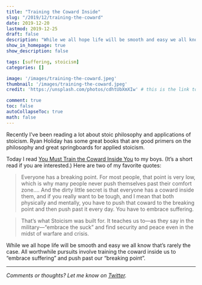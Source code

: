 ```yaml
---
title: "Training the Coward Inside"
slug: "/2019/12/training-the-coward"
date: 2019-12-20
lastmod: 2019-12-25
draft: false
description: "While we all hope life will be smooth and easy we all know that’s rarely the case. All worthwhile pursuits involve training the coward inside us to embrace suffering and push past our breaking point"
show_in_homepage: true
show_description: false

tags: [suffering, stoicism]
categories: []

image: '/images/training-the-coward.jpeg'
thumbnail: '/images/training-the-coward.jpeg'
credit: 'https://unsplash.com/photos/cdhtUbXmXIw' # this is the link to the page the image came from

comment: true
toc: false
autoCollapseToc: true
math: false
---
```


Recently I’ve been reading a lot about stoic philosophy and applications of stoicism. Ryan Holiday has some great books that are good primers on the philosophy and great springboards for applied stoicism. 

Today I read [You Must Train the Coward Inside You](https://dailystoic.com/you-must-train-the-coward-inside-you/) to my boys. (It’s a short read if you are interested.) Here are two of my favorite quotes:

> Everyone has a breaking point.  For most people, that point is very low, which is why many people never push themselves past their comfort zone.… And the dirty little secret is that everyone has a coward inside them, and if you really want to be tough, and I mean that both physically and mentally, you have to push that coward to the breaking point and then push past it every day. You have to embrace suffering.  

> That’s what Stoicism was built for. It teaches us to—as they say in the military—“embrace the suck” and find security and peace even in the midst of warfare and crisis.  

While we all hope life will be smooth and easy we all know that’s rarely the case. All worthwhile pursuits involve training the coward inside us to “embrace suffering” and push past our “breaking point”. 

---

*Comments or thoughts? Let me know on [Twitter](https://twitter.com/adamtervort/).*
